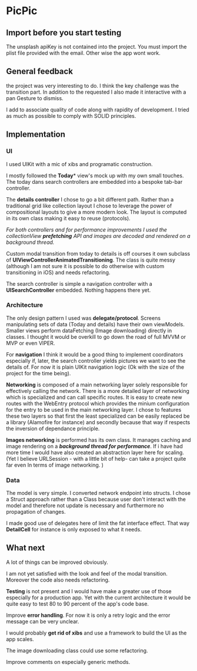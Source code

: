 # PicPic

## Import before you start testing
The unsplash apiKey is not contained into the project. You must import the plist file provided with the email. Other wise the app wont work.

## General feedback

the project was very interesting to do. I think the key challenge was the transition part. In addition to the requested I also made it interactive with a pan Gesture to dismiss. 

I add to associate quality of code along with rapidity of development. I tried as much as possible to comply with SOLID principles.

## Implementation
### UI

I used UIKit with a mic of xibs and programatic construction. 

I mostly followed the **Today*** view's mock up with my own small touches. The today dans search controllers are embedded into a bespoke tab-bar controller.

The **details controller** I chose to go a bit different path. Rather than a traditional grid like collection layout I chose to leverage the power of compositional layouts to give a more modern look. 
The layout is computed in its own class making it easy to reuse (protocols).

*For both controllers and for performance improvements I used the collectionView **prefetching** API and images are decoded and rendered on a background thread.*

Custom modal transition from today to details is off courses it own subclass of **UIViewControllerAnimatedTransitioning**. The class is quite messy (although I am not sure it is possible to do otherwise with custom transitioning in iOS) and needs refactoring.

The search controller is simple a navigation controller with a **UISearchController** embedded. Nothing happens there yet. 
### Architecture
The only design pattern I used was **delegate/protocol**. Screens manipulating sets of data (Today and details) have their own viewModels. Smaller views perform dataFetching (Image downloading) directly in classes. I thought it would be overkill to go down the road of full MVVM or MVP or even VIPER. 

For **navigation** I think it would be a good thing to implement coordinators especially if, later, the search controller yields pictures we want to see the details of. For now it is plain UIKit navigation logic (Ok with the size of the project for the time being).

**Networking** is composed of a main networking layer solely responsible for effectively calling the network. There is a more detailed layer of networking which is specialized and can call specific routes. 
It is easy to create new routes with the WebEntry protocol which provides the minium configuration for the entry to be used in the main networking layer. 
I chose to features these two layers so that first the least specialized can be easily replaced be a library (Alamofire for instance) and secondly because that way if respects the inversion of dependance principle. 

**Images networking** is performed has its own class. It manages caching and image rendering on a ***background thread for performance***. If i have had more time I would have also created an abstraction layer here for scaling. (Yet I believe URLSession - with a little bit of help- can take a project quite far even In terms of image networking. )

### Data

The model is very simple. I converted network endpoint into structs. I chose a Struct approach rather than a Class because user don't interact with the model and therefore not update is necessary and furthermore no propagation of changes. 

I made good use of delegates here of limit the fat interface effect. That way **DetailCell** for instance is only exposed to what it needs.

## What next
A lot of things can be improved obviously. 

I am not yet satisfied with the look and feel of the modal transition. Moreover the code also needs refactoring.

**Testing** is not present and I would have make a greater use of those especially for a production app. Yet with the current architecture it would be quite easy to test 80 to 90 percent of the app's code base. 

Improve **error handling**. For now it is only a retry logic and the error message can be very unclear.

I would probably **get rid of xibs** and use a framework to build the UI as the app scales. 

The image downloading class could use some refactoring.

Improve comments on especially generic methods.

